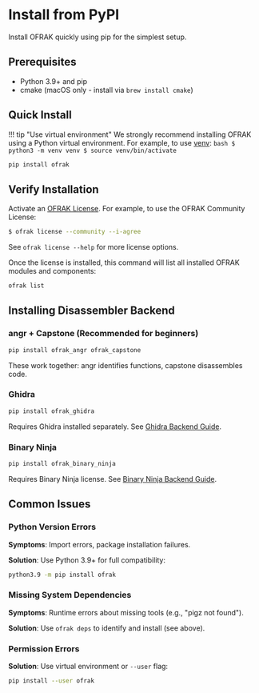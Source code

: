# Install from PyPI

Install OFRAK quickly using pip for the simplest setup.

## Prerequisites

- Python 3.9+ and pip
- cmake (macOS only - install via `brew install cmake`)

## Quick Install

!!! tip "Use virtual environment"
    We strongly recommend installing OFRAK using a Python virtual environment.
    For example, to use [venv](https://docs.python.org/3/library/venv.html):
    ```bash
    $ python3 -m venv venv
    $ source venv/bin/activate
    ```

```bash
pip install ofrak
```

## Verify Installation
Activate an [OFRAK License](../license.md). For example, to use the OFRAK Community License:
```bash
$ ofrak license --community --i-agree
```

See `ofrak license --help` for more license options.

Once the license is installed, this command will list all installed OFRAK modules and components:

```bash
ofrak list
```

## Installing Disassembler Backend

### angr + Capstone (Recommended for beginners)

```bash
pip install ofrak_angr ofrak_capstone
```

These work together: angr identifies functions, capstone disassembles code.

### Ghidra

```bash
pip install ofrak_ghidra
```

Requires Ghidra installed separately. See [Ghidra Backend Guide](../user-guide/disassembler-backends/ghidra.md).

### Binary Ninja

```bash
pip install ofrak_binary_ninja
```

Requires Binary Ninja license. See [Binary Ninja Backend Guide](../user-guide/disassembler-backends/binary_ninja.md).

## Common Issues

### Python Version Errors

**Symptoms**: Import errors, package installation failures.

**Solution**: Use Python 3.9+ for full compatibility:
```bash
python3.9 -m pip install ofrak
```

### Missing System Dependencies

**Symptoms**: Runtime errors about missing tools (e.g., "pigz not found").

**Solution**: Use `ofrak deps` to identify and install (see above).

### Permission Errors

**Solution**: Use virtual environment or `--user` flag:
```bash
pip install --user ofrak
```
